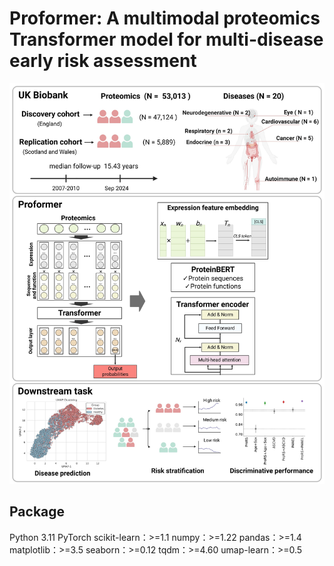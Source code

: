 Proformer: A multimodal proteomics Transformer model for multi-disease early risk assessment  
===

![](https://github.com/Qiu-Shizheng/Proformer/blob/main/Figure%201.jpeg)

## Package
Python 3.11 
PyTorch
scikit-learn：>=1.1
numpy：>=1.22
pandas：>=1.4
matplotlib：>=3.5
seaborn：>=0.12
tqdm：>=4.60
umap-learn：>=0.5
